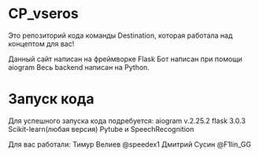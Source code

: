 # CP_vseros
Это репозиторий кода команды Destination, которая работала над концептом для вас!

Данный сайт написан на фреймворке Flask
Бот написан при помощи aiogram
Весь backend написан на Python.

# Запуск кода

Для успешного запуска кода подребуется:
aiogram v.2.25.2
flask  3.0.3
Scikit-learn(любая версия)
Pytube и  SpeechRecognition


Для вас работали:
Тимур Велиев @speedex1
Дмитрий Сусин @F1lin_GG
